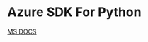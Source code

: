 # Azure SDK For Python
[MS DOCS](https://learn.microsoft.com/en-us/azure/developer/python/sdk/examples/azure-sdk-example-list-resource-groups?tabs=cmd)
